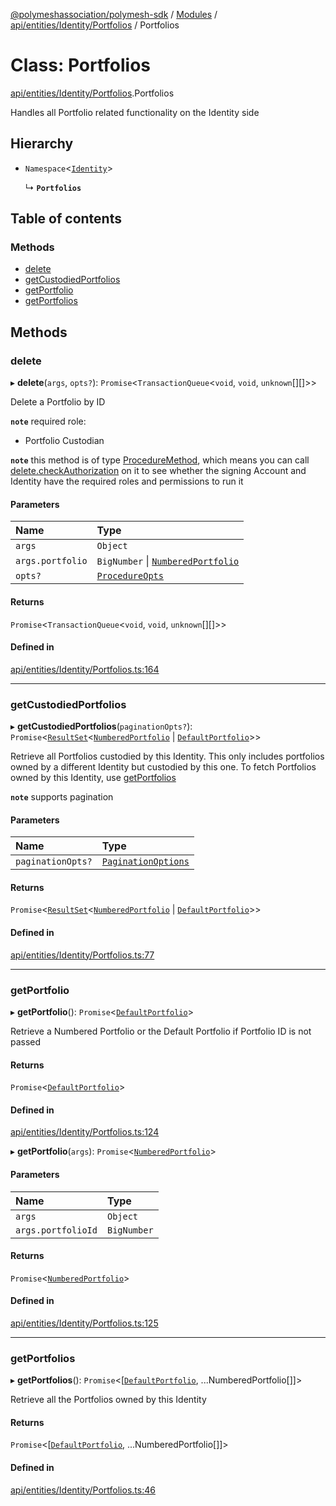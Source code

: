 [@polymeshassociation/polymesh-sdk](../README.md) / [Modules](../modules.md) / [api/entities/Identity/Portfolios](../modules/api_entities_Identity_Portfolios.md) / Portfolios

# Class: Portfolios

[api/entities/Identity/Portfolios](../modules/api_entities_Identity_Portfolios.md).Portfolios

Handles all Portfolio related functionality on the Identity side

## Hierarchy

- `Namespace`<[`Identity`](api_entities_Identity.Identity.md)\>

  ↳ **`Portfolios`**

## Table of contents

### Methods

- [delete](api_entities_Identity_Portfolios.Portfolios.md#delete)
- [getCustodiedPortfolios](api_entities_Identity_Portfolios.Portfolios.md#getcustodiedportfolios)
- [getPortfolio](api_entities_Identity_Portfolios.Portfolios.md#getportfolio)
- [getPortfolios](api_entities_Identity_Portfolios.Portfolios.md#getportfolios)

## Methods

### delete

▸ **delete**(`args`, `opts?`): `Promise`<`TransactionQueue`<`void`, `void`, `unknown`[][]\>\>

Delete a Portfolio by ID

**`note`** required role:
  - Portfolio Custodian

**`note`** this method is of type [ProcedureMethod](../interfaces/types.ProcedureMethod.md), which means you can call [delete.checkAuthorization](../interfaces/types.ProcedureMethod.md#checkauthorization)
  on it to see whether the signing Account and Identity have the required roles and permissions to run it

#### Parameters

| Name | Type |
| :------ | :------ |
| `args` | `Object` |
| `args.portfolio` | `BigNumber` \| [`NumberedPortfolio`](api_entities_NumberedPortfolio.NumberedPortfolio.md) |
| `opts?` | [`ProcedureOpts`](../interfaces/types.ProcedureOpts.md) |

#### Returns

`Promise`<`TransactionQueue`<`void`, `void`, `unknown`[][]\>\>

#### Defined in

[api/entities/Identity/Portfolios.ts:164](https://github.com/PolymathNetwork/polymesh-sdk/blob/31dfa0dc/src/api/entities/Identity/Portfolios.ts#L164)

___

### getCustodiedPortfolios

▸ **getCustodiedPortfolios**(`paginationOpts?`): `Promise`<[`ResultSet`](../interfaces/types.ResultSet.md)<[`NumberedPortfolio`](api_entities_NumberedPortfolio.NumberedPortfolio.md) \| [`DefaultPortfolio`](api_entities_DefaultPortfolio.DefaultPortfolio.md)\>\>

Retrieve all Portfolios custodied by this Identity.
  This only includes portfolios owned by a different Identity but custodied by this one.
  To fetch Portfolios owned by this Identity, use [getPortfolios](api_entities_Identity_Portfolios.Portfolios.md#getportfolios)

**`note`** supports pagination

#### Parameters

| Name | Type |
| :------ | :------ |
| `paginationOpts?` | [`PaginationOptions`](../interfaces/types.PaginationOptions.md) |

#### Returns

`Promise`<[`ResultSet`](../interfaces/types.ResultSet.md)<[`NumberedPortfolio`](api_entities_NumberedPortfolio.NumberedPortfolio.md) \| [`DefaultPortfolio`](api_entities_DefaultPortfolio.DefaultPortfolio.md)\>\>

#### Defined in

[api/entities/Identity/Portfolios.ts:77](https://github.com/PolymathNetwork/polymesh-sdk/blob/31dfa0dc/src/api/entities/Identity/Portfolios.ts#L77)

___

### getPortfolio

▸ **getPortfolio**(): `Promise`<[`DefaultPortfolio`](api_entities_DefaultPortfolio.DefaultPortfolio.md)\>

Retrieve a Numbered Portfolio or the Default Portfolio if Portfolio ID is not passed

#### Returns

`Promise`<[`DefaultPortfolio`](api_entities_DefaultPortfolio.DefaultPortfolio.md)\>

#### Defined in

[api/entities/Identity/Portfolios.ts:124](https://github.com/PolymathNetwork/polymesh-sdk/blob/31dfa0dc/src/api/entities/Identity/Portfolios.ts#L124)

▸ **getPortfolio**(`args`): `Promise`<[`NumberedPortfolio`](api_entities_NumberedPortfolio.NumberedPortfolio.md)\>

#### Parameters

| Name | Type |
| :------ | :------ |
| `args` | `Object` |
| `args.portfolioId` | `BigNumber` |

#### Returns

`Promise`<[`NumberedPortfolio`](api_entities_NumberedPortfolio.NumberedPortfolio.md)\>

#### Defined in

[api/entities/Identity/Portfolios.ts:125](https://github.com/PolymathNetwork/polymesh-sdk/blob/31dfa0dc/src/api/entities/Identity/Portfolios.ts#L125)

___

### getPortfolios

▸ **getPortfolios**(): `Promise`<[[`DefaultPortfolio`](api_entities_DefaultPortfolio.DefaultPortfolio.md), ...NumberedPortfolio[]]\>

Retrieve all the Portfolios owned by this Identity

#### Returns

`Promise`<[[`DefaultPortfolio`](api_entities_DefaultPortfolio.DefaultPortfolio.md), ...NumberedPortfolio[]]\>

#### Defined in

[api/entities/Identity/Portfolios.ts:46](https://github.com/PolymathNetwork/polymesh-sdk/blob/31dfa0dc/src/api/entities/Identity/Portfolios.ts#L46)
